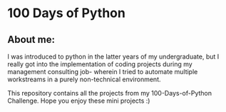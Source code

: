 # 100 Days of Python

## About me:

I was introduced to python in the latter years of my undergraduate, but I really got into the implementation of coding projects during my management consulting job- wherein I tried to automate multiple workstreams in a purely non-technical environment. 

This repository contains all the projects from my 100-Days-of-Python Challenge. Hope you enjoy these mini projects :)




